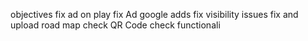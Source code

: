 objectives 
fix ad on play
fix Ad google adds
fix visibility issues
fix and upload road map
check QR Code 
check functionali
